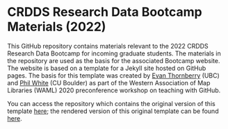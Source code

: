 # CRDDS Research Data Bootcamp Materials (2022)

This GitHub repository contains materials relevant to the 2022 CRDDS Research Data Bootcamp for incoming graduate students. The materials in the repository are used as the basis for the associated Bootcamp website. The website is based on a template for a Jekyll site hosted on GitHub pages. The basis for this template was created by [Evan Thornberry](https://github.com/ect123) (UBC) and [Phil White](https://github.com/outpw) (CU Boulder) as part of the Western Association of Map Libraries (WAML) 2020 preconference workshop on teaching with GitHub.

You can access the repository which contains the original version of this template [here](https://github.com/outpw/workshop-template); the rendered version of this original template can be found [here](https://outpw.github.io/workshop-template/).
